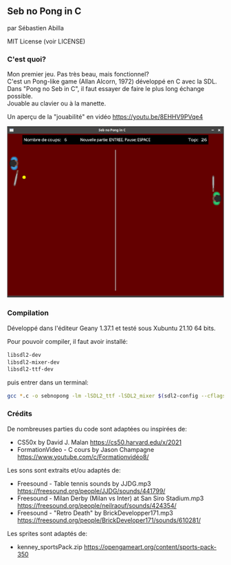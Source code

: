 ## Seb no Pong in C

par Sébastien Abilla

MIT License (voir LICENSE)

### C'est quoi?

Mon premier jeu. Pas très beau, mais fonctionnel?  
C'est un Pong-like game (Allan Alcorn, 1972) développé en C avec la SDL.  
Dans "Pong no Seb in C", il faut essayer de faire le plus long échange possible.  
Jouable au clavier ou à la manette. 

Un aperçu de la "jouabilité" en vidéo https://youtu.be/8EHHV9PVqe4  

![Aperçu](res/demo.png) 

### Compilation

Développé dans l'éditeur Geany 1.37.1 et testé sous Xubuntu 21.10 64 bits.  

Pour pouvoir compiler, il faut avoir installé:

```bash
libsdl2-dev
libsdl2-mixer-dev
libsdl2-ttf-dev
```

puis entrer dans un terminal:

```bash
gcc *.c -o sebnopong -lm -lSDL2_ttf -lSDL2_mixer $(sdl2-config --cflags --libs)
```

### Crédits

De nombreuses parties du code sont adaptées ou inspirées de:
* CS50x by David J. Malan https://cs50.harvard.edu/x/2021
* FormationVideo - C cours by Jason Champagne https://www.youtube.com/c/Formationvidéo8/

Les sons sont extraits et/ou adaptés de:
* Freesound - Table tennis sounds by JJDG.mp3 https://freesound.org/people/JJDG/sounds/441799/
* Freesound - Milan Derby (Milan vs Inter) at San Siro Stadium.mp3 https://freesound.org/people/neilraouf/sounds/424354/
* Freesound - "Retro Death" by BrickDevelopper171.mp3 https://freesound.org/people/BrickDeveloper171/sounds/610281/

Les sprites sont adaptés de:
* kenney_sportsPack.zip https://opengameart.org/content/sports-pack-350




